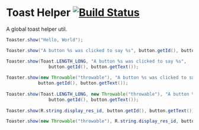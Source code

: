 Toast Helper  [![Build Status](https://travis-ci.org/HuangWenhuan0/toast.svg)](https://travis-ci.org/HuangWenhuan0/toast)
===

A global toast helper util.

```java
Toaster.show("Hello, World");

Toaster.show("A button %s was clicked to say %s", button.getId(), button.getText());

Toaster.show(Toast.LENGTH_LONG, "A button %s was clicked to say %s",
                button.getId(), button.getText());
                
Toaster.show(new Throwable("throwable"), "A button %s was clicked to say",
            button.getId(), button.getText());
            
Toaster.show(Toast.LENGTH_LONG, new Throwable("throwable"), "A button %s was clicked to say",
                button.getId(), button.getText());
                
Toaster.show(R.string.display_res_id, button.getId(), button.getText());

Toaster.show(new Throwable("throwable"), R.string.display_res_id, button.getId(), button.getText());
```

